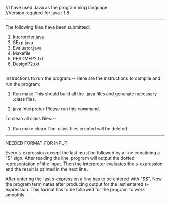 //I have used Java as the programming language	
//Version required for java : 1.8
_______________________________________________________________________________________________________________
The following files have been submitted:
1) Interpreter.java
2) SExp.java
3) Evaluator.java
4) Makefile
5) READMEP2.txt
6) DesignP2.txt
__________________________________________________________________________________________________________________
Instructions to run the program:--
Here are the instructions to compile and run the program:

1) Run make
  This should build all the .java files and generate necessary .class files.

2) java Interpreter 
  Please run this command. 
  
To clean all class files:--

1) Run make clean
  The .class files created will be deleted. 

_______________________________________________________________________________________________________________

NEEDED FORMAT FOR INPUT:--

Every s-expression except the last must be followed by a line conatining a "$" sign. After reading the line, program will output the dotted 
representation of the input. Then the interpreter evaluates the s-expression and the result is printed in the next line. 

 After entering the last s-expression a line has to be entered with "$$". Now the program terminates after producing output
for the last entered s-expression. This format has to be followed for the program to work smoothly.
